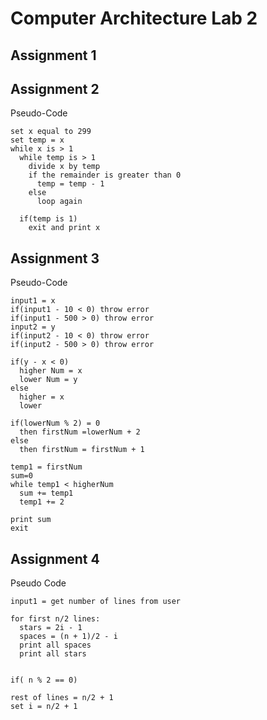 # Computer Architecture Lab 2

## Assignment 1

## Assignment 2

Pseudo-Code

```
set x equal to 299
set temp = x
while x is > 1
  while temp is > 1
    divide x by temp
    if the remainder is greater than 0
      temp = temp - 1
    else
      loop again
  
  if(temp is 1)
    exit and print x
```

## Assignment 3

Pseudo-Code

```
input1 = x
if(input1 - 10 < 0) throw error
if(input1 - 500 > 0) throw error
input2 = y
if(input2 - 10 < 0) throw error
if(input2 - 500 > 0) throw error

if(y - x < 0)
  higher Num = x
  lower Num = y
else 
  higher = x
  lower 
  
if(lowerNum % 2) = 0
  then firstNum =lowerNum + 2
else
  then firstNum = firstNum + 1

temp1 = firstNum
sum=0
while temp1 < higherNum
  sum += temp1
  temp1 += 2
  
print sum
exit
```
## Assignment 4

Pseudo Code

```
input1 = get number of lines from user

for first n/2 lines:
  stars = 2i - 1
  spaces = (n + 1)/2 - i
  print all spaces
  print all stars


if( n % 2 == 0)

rest of lines = n/2 + 1
set i = n/2 + 1



```





























